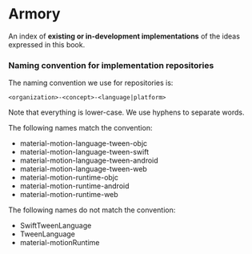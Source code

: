 # Armory

An index of **existing or in-development implementations** of the ideas expressed in this book.

### Naming convention for implementation repositories

The naming convention we use for repositories is:

    <organization>-<concept>-<language|platform>

Note that everything is lower-case. We use hyphens to separate words.

The following names match the convention:

- material-motion-language-tween-objc
- material-motion-language-tween-swift
- material-motion-language-tween-android
- material-motion-language-tween-web
- material-motion-runtime-objc
- material-motion-runtime-android
- material-motion-runtime-web

The following names do not match the convention:

- SwiftTweenLanguage
- TweenLanguage
- material-motionRuntime


